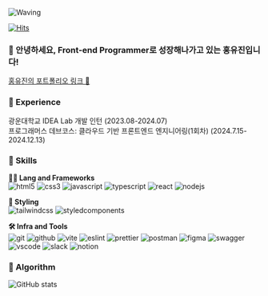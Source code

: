 <!-- Header -->

![Waving](https://capsule-render.vercel.app/api?type=waving&height=200&text=Good%20Day%20To%20Code!&fontAlign=40&fontAlignY=40&color=gradient)

[![Hits](https://hits.seeyoufarm.com/api/count/incr/badge.svg?url=https%3A%2F%2Fgithub.com%2Fyoujin-hong%2Fyoujin-hong&count_bg=%2379C83D&title_bg=%23555555&icon=&icon_color=%23E7E7E7&title=hits&edge_flat=false)](https://hits.seeyoufarm.com)

### 🙇 안녕하세요, Front-end Programmer로 성장해나가고 있는 홍유진입니다!
[홍유진의 포트폴리오 링크 🔗](https://lovely-juniper-c4d.notion.site/19d1c6afab8c80419593ec2760f7a08a)

<!-- Body -->

### 🌱 Experience
광운대학교 IDEA Lab 개발 인턴 (2023.08-2024.07)  
프로그래머스 데브코스: 클라우드 기반 프론트엔드 엔지니어링(1회차) (2024.7.15-2024.12.13)


### 🦾 Skills
**🧑‍💻 Lang and Frameworks**  
![html5](https://img.shields.io/badge/html5-E34F26.svg?&style=for-the-badge&logo=html5&logoColor=white)
![css3](https://img.shields.io/badge/css3-1572B6.svg?&style=for-the-badge&logo=css3&logoColor=white)
![javascript](https://img.shields.io/badge/javascript-F7DF1E.svg?&style=for-the-badge&logo=javascript&logoColor=black)
![typescript](https://img.shields.io/badge/typescript-3178C6.svg?&style=for-the-badge&logo=typescript&logoColor=white)
![react](https://img.shields.io/badge/react-61DAFB.svg?&style=for-the-badge&logo=react&logoColor=black)
![nodejs](https://img.shields.io/badge/node.js-339933.svg?&style=for-the-badge&logo=nodedotjs&logoColor=white)

**🎨 Styling**  
![tailwindcss](https://img.shields.io/badge/tailwind-06B6D4.svg?&style=for-the-badge&logo=tailwindcss&logoColor=white)
![styledcomponents](https://img.shields.io/badge/styled--components-DB7093.svg?&style=for-the-badge&logo=styledcomponents&logoColor=white)

**🛠️ Infra and Tools**  
![git](https://img.shields.io/badge/git-F05032.svg?&style=for-the-badge&logo=git&logoColor=white)
![github](https://img.shields.io/badge/github-181717.svg?&style=for-the-badge&logo=github&logoColor=white)
![vite](https://img.shields.io/badge/vite-646CFF.svg?&style=for-the-badge&logo=vite&logoColor=white)
![eslint](https://img.shields.io/badge/eslint-4B32C3.svg?&style=for-the-badge&logo=eslint&logoColor=white)
![prettier](https://img.shields.io/badge/prettier-F7B93E.svg?&style=for-the-badge&logo=prettier&logoColor=black)
![postman](https://img.shields.io/badge/postman-FF6C37.svg?&style=for-the-badge&logo=postman&logoColor=white)
![figma](https://img.shields.io/badge/figma-F24E1E.svg?&style=for-the-badge&logo=figma&logoColor=white)
![swagger](https://img.shields.io/badge/swagger-85EA2D.svg?&style=for-the-badge&logo=swagger&logoColor=black)
![vscode](https://img.shields.io/badge/vscode-007ACC.svg?&style=for-the-badge&logo=visualstudiocode&logoColor=white)
![slack](https://img.shields.io/badge/slack-4A154B.svg?&style=for-the-badge&logo=slack&logoColor=white)
![notion](https://img.shields.io/badge/notion-000000.svg?&style=for-the-badge&logo=notion&logoColor=white)


### 🚌 Algorithm
![GitHub stats](https://github-readme-stats.vercel.app/api?username=youjin-hong&show_icons=true&theme=radical)

